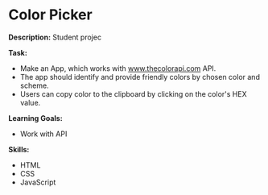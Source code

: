 # Color Picker

**Description:**
Student projec

**Task:**

-   Make an App, which works with www.thecolorapi.com API.
-   The app should identify and provide friendly colors by chosen color and scheme.
-   Users can copy color to the clipboard by clicking on the color's HEX value.

**Learning Goals:**

-   Work with API

**Skills:**

-   HTML
-   CSS
-   JavaScript
